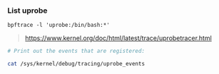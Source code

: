 
### List uprobe

```
bpftrace -l 'uprobe:/bin/bash:*'
```

> https://www.kernel.org/doc/html/latest/trace/uprobetracer.html


```bash
# Print out the events that are registered:

cat /sys/kernel/debug/tracing/uprobe_events
```